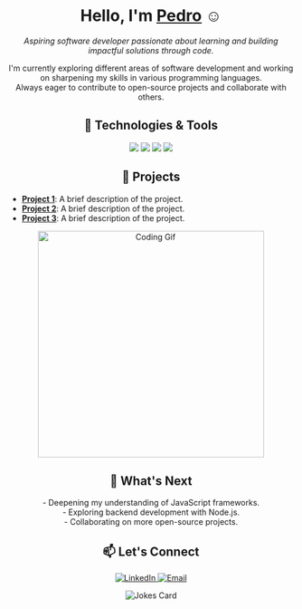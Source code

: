 <!-- Introduction -->
<h1 align="center">Hello, I'm <a href="https://github.com/pedroalves-dv">Pedro</a> ☺</h1>

<p align="center">
  <em>Aspiring software developer passionate about learning and building impactful solutions through code.</em>
</p>

<!-- Short Overview of What You're Doing -->
<p align="center">
  I'm currently exploring different areas of software development and working on sharpening my skills in various programming languages.
  <br>
  Always eager to contribute to open-source projects and collaborate with others.
</p>

<!-- Skills/Technologies Section -->
<h2 align="center">🔧 Technologies & Tools</h2>
<p align="center">
  <img src="https://img.shields.io/badge/Code-JavaScript-informational?style=flat&logo=javascript&logoColor=white&color=2bbc8a"/>
  <img src="https://img.shields.io/badge/Code-Python-informational?style=flat&logo=python&logoColor=white&color=2bbc8a"/>
  <img src="https://img.shields.io/badge/Framework-React-informational?style=flat&logo=react&logoColor=white&color=2bbc8a"/>
  <img src="https://img.shields.io/badge/Tool-Docker-informational?style=flat&logo=docker&logoColor=white&color=2bbc8a"/>
  <!-- Add more badges for your tech stack -->
</p>

<!-- Projects or Goals Section -->
<!-- Projects Section -->
<h2 align="center">📌 Projects</h2>

- **[Project 1](https://github.com/YOUR-GITHUB-USERNAME/project1)**: A brief description of the project.
- **[Project 2](https://github.com/YOUR-GITHUB-USERNAME/project2)**: A brief description of the project.
- **[Project 3](https://github.com/YOUR-GITHUB-USERNAME/project3)**: A brief description of the project.

<!-- Contact Information Section -->

<!-- Optional Image or Illustration -->
<p align="center">
  <img src="https://media.giphy.com/media/LmNwrBhejkK9EFP504/giphy.gif" width="400" alt="Coding Gif">
</p>

<!-- What I'm Looking Forward to -->
<h2 align="center">🌱 What's Next</h2>
<p align="center">
  - Deepening my understanding of JavaScript frameworks.<br>
  - Exploring backend development with Node.js.<br>
  - Collaborating on more open-source projects.
</p>

<!-- Connect with Me Section -->
<h2 align="center">📫 Let's Connect</h2>
<p align="center">
  <a href="https://linkedin.com/in/YOUR-LINKEDIN-USERNAME">
    <img src="https://img.shields.io/badge/LinkedIn-blue?style=flat&logo=linkedin&logoColor=white" alt="LinkedIn">
  </a>
  <a href="mailto:your-email@example.com">
    <img src="https://img.shields.io/badge/Email-blue?style=flat&logo=gmail&logoColor=white" alt="Email">
  </a>
</p>

<!-- Footer with Fun Quote or Message -->
<p align="center">
  <img src="https://readme-jokes.vercel.app/api?hideBorder&theme=tokyonight" alt="Jokes Card">
</p>
